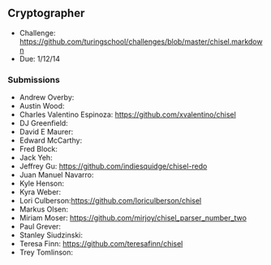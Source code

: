 ## Cryptographer

* Challenge: https://github.com/turingschool/challenges/blob/master/chisel.markdown
* Due: 1/12/14

### Submissions

* Andrew Overby:
* Austin Wood:
* Charles Valentino Espinoza: https://github.com/xvalentino/chisel
* DJ Greenfield:
* David E Maurer:
* Edward McCarthy:
* Fred Block:
* Jack Yeh:
* Jeffrey Gu: https://github.com/indiesquidge/chisel-redo
* Juan Manuel Navarro:
* Kyle Henson:
* Kyra Weber:
* Lori Culberson:https://github.com/loriculberson/chisel
* Markus Olsen:
* Miriam Moser: https://github.com/mirjoy/chisel_parser_number_two
* Paul Grever:
* Stanley Siudzinski:
* Teresa Finn: https://github.com/teresafinn/chisel
* Trey Tomlinson:
